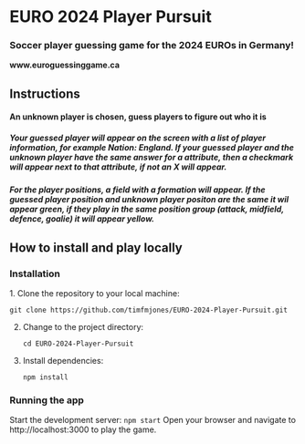 <h1>EURO 2024 Player Pursuit </h1>
<h3>Soccer player guessing game for the 2024 EUROs in Germany!</h3>
<b>www.euroguessinggame.ca</b>


<h2>Instructions </h2>
<h4>An unknown player is chosen, guess players to figure out who it is</h4>
<h5>Your guessed player will appear on the screen with a list of player information, for example Nation: England. If your guessed player and the unknown player have the same answer for a attribute, then a checkmark will appear next to that attribute, if not an X will appear. </h5>
<h5>For the player positions, a field with a formation will appear. If the guessed player position and unknown player positon are the same it wil appear green, if they play in the same position group (attack, midfield, defence, goalie) it will appear yellow. </h5>

<h2>How to install and play locally</h2>
<h3>Installation</h3>
  1. Clone the repository to your local machine:

   `git clone https://github.com/timfmjones/EURO-2024-Player-Pursuit.git`
   
2. Change to the project directory:
   
   `cd EURO-2024-Player-Pursuit`
   
3. Install dependencies:
   
   `npm install`

### Running the app
Start the development server:
`npm start`
Open your browser and navigate to http://localhost:3000 to play the game.



